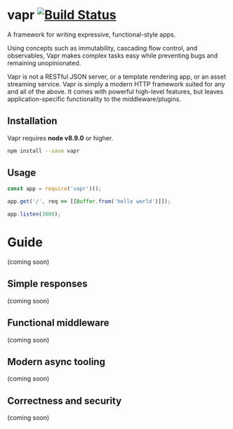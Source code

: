 # vapr [![Build Status](https://travis-ci.org/JoshuaWise/vapr.svg?branch=master)](https://travis-ci.org/JoshuaWise/vapr)
A framework for writing expressive, functional-style apps.

Using concepts such as immutability, cascading flow control, and observables, Vapr makes complex tasks easy while preventing bugs and remaining unopinionated.

Vapr is not a RESTful JSON server, or a template rendering app, or an asset streaming service. Vapr is simply a modern HTTP framework suited for any and all of the above. It comes with powerful high-level features, but leaves application-specific functionality to the middleware/plugins.

## Installation

Vapr requires **node v8.9.0** or higher.

```bash
npm install --save vapr
```

## Usage

```js
const app = require('vapr')();

app.get('/', req => [[Buffer.from('hello world')]]);

app.listen(3000);
```

# Guide

(coming soon)

## Simple responses

(coming soon)

## Functional middleware

(coming soon)

## Modern async tooling

(coming soon)

## Correctness and security

(coming soon)
